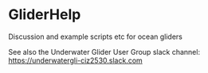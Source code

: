 # GliderHelp
Discussion and example scripts etc for ocean gliders

See also the Underwater Glider User Group slack channel: <https://underwatergli-ciz2530.slack.com>
